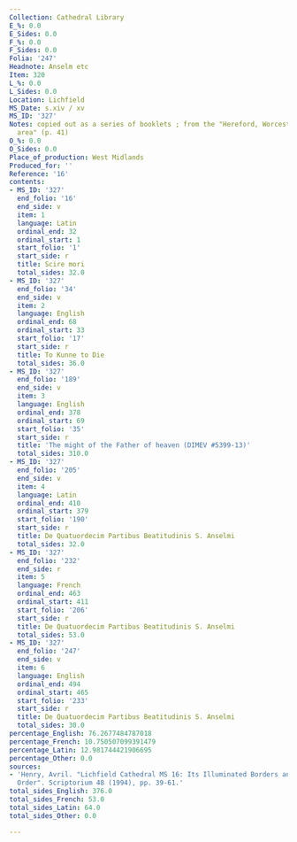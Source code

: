 ```yaml
---
Collection: Cathedral Library
E_%: 0.0
E_Sides: 0.0
F_%: 0.0
F_Sides: 0.0
Folia: '247'
Headnote: Anselm etc
Item: 320
L_%: 0.0
L_Sides: 0.0
Location: Lichfield
MS_Date: s.xiv / xv
MS_ID: '327'
Notes: copied out as a series of booklets ; from the "Hereford, Worcester, Gloucester
  area" (p. 41)
O_%: 0.0
O_Sides: 0.0
Place_of_production: West Midlands
Produced_for: ''
Reference: '16'
contents:
- MS_ID: '327'
  end_folio: '16'
  end_side: v
  item: 1
  language: Latin
  ordinal_end: 32
  ordinal_start: 1
  start_folio: '1'
  start_side: r
  title: Scire mori
  total_sides: 32.0
- MS_ID: '327'
  end_folio: '34'
  end_side: v
  item: 2
  language: English
  ordinal_end: 68
  ordinal_start: 33
  start_folio: '17'
  start_side: r
  title: To Kunne to Die
  total_sides: 36.0
- MS_ID: '327'
  end_folio: '189'
  end_side: v
  item: 3
  language: English
  ordinal_end: 378
  ordinal_start: 69
  start_folio: '35'
  start_side: r
  title: 'The might of the Father of heaven (DIMEV #5399-13)'
  total_sides: 310.0
- MS_ID: '327'
  end_folio: '205'
  end_side: v
  item: 4
  language: Latin
  ordinal_end: 410
  ordinal_start: 379
  start_folio: '190'
  start_side: r
  title: De Quatuordecim Partibus Beatitudinis S. Anselmi
  total_sides: 32.0
- MS_ID: '327'
  end_folio: '232'
  end_side: r
  item: 5
  language: French
  ordinal_end: 463
  ordinal_start: 411
  start_folio: '206'
  start_side: r
  title: De Quatuordecim Partibus Beatitudinis S. Anselmi
  total_sides: 53.0
- MS_ID: '327'
  end_folio: '247'
  end_side: v
  item: 6
  language: English
  ordinal_end: 494
  ordinal_start: 465
  start_folio: '233'
  start_side: r
  title: De Quatuordecim Partibus Beatitudinis S. Anselmi
  total_sides: 30.0
percentage_English: 76.2677484787018
percentage_French: 10.750507099391479
percentage_Latin: 12.981744421906695
percentage_Other: 0.0
sources:
- 'Henry, Avril. "Lichfield Cathedral MS 16: Its Illuminated Borders and Original
  Order". Scriptorium 48 (1994), pp. 39-61.'
total_sides_English: 376.0
total_sides_French: 53.0
total_sides_Latin: 64.0
total_sides_Other: 0.0

---
```

